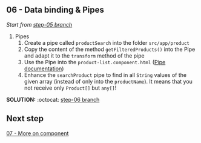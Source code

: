## 06 - Data binding & Pipes

*Start from [step-05 branch](https://github.com/mazero/angular-course-app/tree/step-05)*

1. Pipes
    1. Create a pipe called `productSearch` into the folder `src/app/product`
    2. Copy the content of the method `getFilteredProducts()` into the Pipe and adapt it to the `transform` method of the pipe
    3. Use the Pipe into the `product-list.component.html` ([Pipe documentation](https://angular.io/guide/pipes#pipes))
    4. Enhance the `searchProduct` pipe to find in all `String` values of the given array (instead of only into the `productName`). It means that you not receive only `Product[]` but `any[]`!

**SOLUTION:** :octocat: [step-06 branch](https://github.com/mazero/angular-course-app/pull/4)

## Next step

[07 - More on component](./07%20-%20More%20on%20component.md)